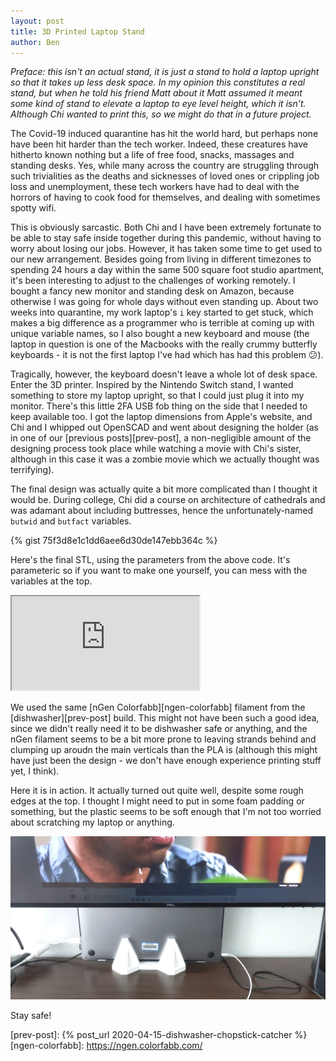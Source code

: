```yaml
---
layout: post
title: 3D Printed Laptop Stand
author: Ben
---
```


*Preface: this isn't an actual stand, it is just a stand to hold a laptop upright so that it takes up less desk space. In my opinion this constitutes a real stand, but when he told his friend Matt about it Matt assumed it meant some kind of stand to elevate a laptop to eye level height, which it isn't. Although Chi wanted to print this, so we might do that in a future project.*

The Covid-19 induced quarantine has hit the world hard, but perhaps none have been hit harder than the tech worker. Indeed, these creatures have hitherto known nothing but a life of free food, snacks, massages and standing desks. Yes, while many across the country are struggling through such trivialities as the deaths and sicknesses of loved ones or crippling job loss and unemployment, these tech workers have had to deal with the horrors of having to cook food for themselves, and dealing with sometimes spotty wifi.

This is obviously sarcastic. Both Chi and I have been extremely fortunate to be able to stay safe inside together during this pandemic, without having to worry about losing our jobs. However, it has taken some time to get used to our new arrangement. Besides going from living in different timezones to spending 24 hours a day within the same 500 square foot studio apartment, it's been interesting to adjust to the challenges of working remotely. I bought a fancy new monitor and standing desk on Amazon, because otherwise I was going for whole days without even standing up. About two weeks into quarantine, my work laptop's `i` key started to get stuck, which makes a big difference as a programmer who is terrible at coming up with unique variable names, so I also bought a new keyboard and mouse (the laptop in question is one of the Macbooks with the really crummy butterfly keyboards - it is not the first laptop I've had which has had this problem 😕).

Tragically, however, the keyboard doesn't leave a whole lot of desk space. Enter the 3D printer. Inspired by the Nintendo Switch stand, I wanted something to store my laptop upright, so that I could just plug it into my monitor. There's this little 2FA USB fob thing on the side that I needed to keep available too. I got the laptop dimensions from Apple's website, and Chi and I whipped out OpenSCAD and went about designing the holder (as in one of our [previous posts][prev-post], a non-negligible amount of the designing process took place while watching a movie with Chi's sister, although in this case it was a zombie movie which we actually thought was terrifying).

The final design was actually quite a bit more complicated than I thought it would be. During college, Chi did a course on architecture of cathedrals and was adamant about including buttresses, hence the unfortunately-named `butwid` and `butfact` variables.

{% gist 75f3d8e1c1dd6aee6d30de147ebb364c %}

Here's the final STL, using the parameters from the above code. It's parameteric so if you want to make one yourself, you can mess with the variables at the top.

<iframe id="vs_iframe" src="https://www.viewstl.com/?embedded&url=http%3A%2F%2Fle.bolte.page%2Fpublic%2Fstls%2Flaptop.stl"></iframe>

We used the same [nGen Colorfabb][ngen-colorfabb] filament from the [dishwasher][prev-post] build. This might not have been such a good idea, since we didn't really need it to be dishwasher safe or anything, and the nGen filament seems to be a bit more prone to leaving strands behind and clumping up aroudn the main verticals than the PLA is (although this might have just been the design - we don't have enough experience printing stuff yet, I think).

Here it is in action. It actually turned out quite well, despite some rough edges at the top. I thought I might need to put in some foam padding or something, but the plastic seems to be soft enough that I'm not too worried about scratching my laptop or anything.

![Stand](/public/pics/2020-04-26-laptop-stand/stand.png)

Stay safe!

[prev-post]: {% post_url 2020-04-15-dishwasher-chopstick-catcher %}
[ngen-colorfabb]: https://ngen.colorfabb.com/
